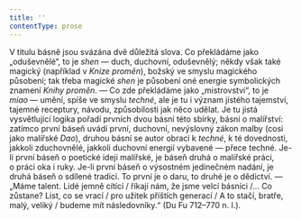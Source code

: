 ```yaml
---
title: ''
contentType: prose
---
```


V titulu básně jsou svázána dvě důležitá slova. Co překládáme jako „oduševnělé“, to je _shen_ — duch, duchovní, oduševnělý; někdy však také magický (například v _Knize_ _proměn_), božský ve smyslu magického působení; tak třeba magické _shen_ je působení oné energie symbolických znamení _Knihy_ _proměn_. — Co zde překládáme jako „mistrovství“, to je _miao_ — umění, spíše ve smyslu _techné_, ale je tu i význam jistého tajemství, tajemné receptury, návodu, způsobilosti jak něco udělat. Je tu jistá vysvětlující logika pořadí prvních dvou básní této sbírky, básní o malířství: zatímco první báseň uvádí první, duchovní, nevýslovný zákon malby (cosi jako malířské _Dao_), druhou básní se autor obrací k _techné_, k té dovednosti, jakkoli zduchovnělé, jakkoli duchovní energií vybavené — přece techné. Je-li první báseň o poetické ideji malířské, je báseň druhá o malířské práci, o práci oka i ruky. Je-li první báseň o výsostném jedinečném nadání, je druhá báseň o sdílené tradici. To první je o daru, to druhé je o dědictví. — „Máme talent. Lidé jemně cítící / říkají nám, že jsme velcí básníci /… Co zůstane? List, co se vrací / pro užitek příštích generací / A to stačí, bratře, malý, veliký / budeme mít následovníky.“ (Du Fu 712–770 n. l.).
